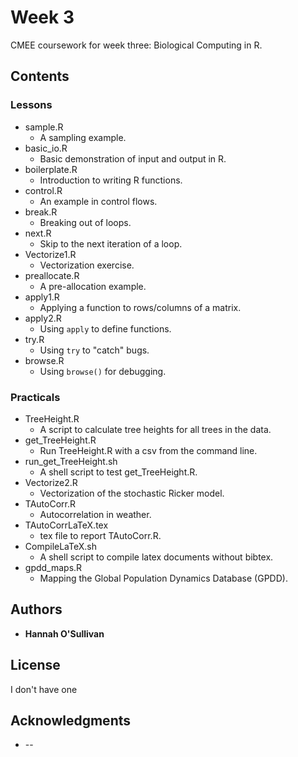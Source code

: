 # Week 3

CMEE coursework for week three: Biological Computing in R.

## Contents

### Lessons
* sample.R
    * A sampling example.
* basic_io.R
    * Basic demonstration of input and output in R.
* boilerplate.R
    * Introduction to writing R functions.
* control.R
    * An example in control flows.
* break.R
    * Breaking out of loops.
* next.R
    * Skip to the next iteration of a loop.
* Vectorize1.R
    * Vectorization exercise.
* preallocate.R
    * A pre-allocation example.
* apply1.R
    * Applying a function to rows/columns of a matrix.
* apply2.R
    * Using ``apply`` to define functions.
* try.R
    * Using ``try`` to "catch" bugs.
* browse.R
    * Using ``browse()`` for debugging.

### Practicals
* TreeHeight.R
    * A script to calculate tree heights for all trees in the data.
* get_TreeHeight.R
    * Run TreeHeight.R with a csv from the command line.
* run_get_TreeHeight.sh
    * A shell script to test get_TreeHeight.R.
* Vectorize2.R
    * Vectorization of the stochastic Ricker model.
* TAutoCorr.R
    * Autocorrelation in weather.
* TAutoCorrLaTeX.tex
    * tex file to report TAutoCorr.R.
* CompileLaTeX.sh
    * A shell script to compile latex documents without bibtex.
* gpdd_maps.R
    * Mapping the Global Population Dynamics Database (GPDD).

## Authors

* **Hannah O'Sullivan**

## License

I don't have one

## Acknowledgments

* --
